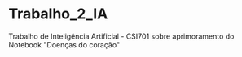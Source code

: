 # Trabalho_2_IA
Trabalho de Inteligência Artificial - CSI701 sobre aprimoramento do Notebook "Doenças do coração"
